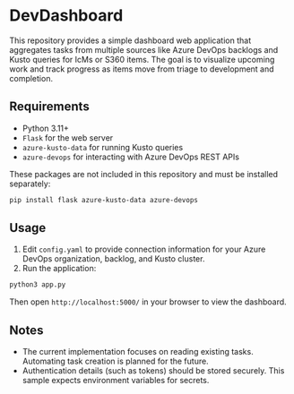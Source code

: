 # DevDashboard

This repository provides a simple dashboard web application that aggregates tasks from multiple sources like Azure DevOps backlogs and Kusto queries for IcMs or S360 items. The goal is to visualize upcoming work and track progress as items move from triage to development and completion.

## Requirements

- Python 3.11+
- `Flask` for the web server
- `azure-kusto-data` for running Kusto queries
- `azure-devops` for interacting with Azure DevOps REST APIs

These packages are not included in this repository and must be installed separately:

```bash
pip install flask azure-kusto-data azure-devops
```

## Usage

1. Edit `config.yaml` to provide connection information for your Azure DevOps organization, backlog, and Kusto cluster.
2. Run the application:

```bash
python3 app.py
```

Then open `http://localhost:5000/` in your browser to view the dashboard.

## Notes

- The current implementation focuses on reading existing tasks. Automating task creation is planned for the future.
- Authentication details (such as tokens) should be stored securely. This sample expects environment variables for secrets.
